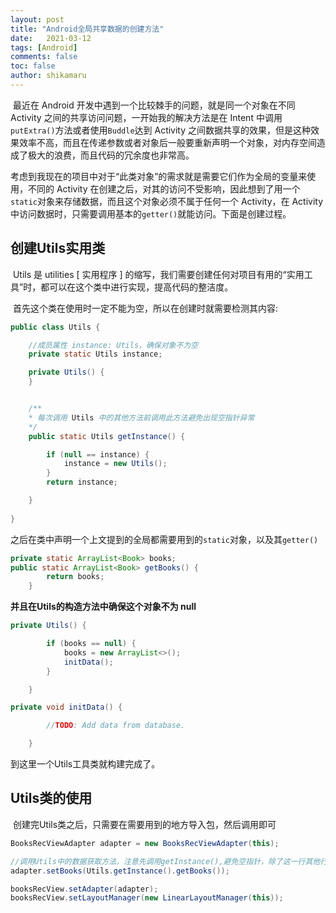 ```yaml
---
layout: post
title: "Android全局共享数据的创建方法"
date:   2021-03-12
tags: [Android]
comments: false
toc: false
author: shikamaru
---
```

​	最近在 Android 开发中遇到一个比较棘手的问题，就是同一个对象在不同 Activity 之间的共享访问问题，一开始我的解决方法是在 Intent 中调用 `putExtra()`方法或者使用`Buddle`达到 Activity 之间数据共享的效果，但是这种效果效率不高，而且在传递参数或者对象后一般要重新声明一个对象，对内存空间造成了极大的浪费，而且代码的冗余度也非常高。
<!-- more -->

​	考虑到我现在的项目中对于“此类对象”的需求就是需要它们作为全局的变量来使用，不同的 Activity 在创建之后，对其的访问不受影响，因此想到了用一个`static`对象来存储数据，而且这个对象必须不属于任何一个 Activity，在 Activity 中访问数据时，只需要调用基本的`getter()`就能访问。下面是创建过程。

## 创建Utils实用类

​	Utils 是 utilities [ 实用程序 ] 的缩写，我们需要创建任何对项目有用的“实用工具”时，都可以在这个类中进行实现，提高代码的整洁度。

​	首先这个类在使用时一定不能为空，所以在创建时就需要检测其内容: 

```java
public class Utils {

    //成员属性 instance: Utils，确保对象不为空
    private static Utils instance;

    private Utils() {
    }


    /**
    * 每次调用 Utils 中的其他方法前调用此方法避免出现空指针异常
    */
    public static Utils getInstance() {

        if (null == instance) {
            instance = new Utils();
        }
        return instance;

    }
    
}

```

之后在类中声明一个上文提到的全局都需要用到的`static`对象，以及其`getter()`

```java
private static ArrayList<Book> books;
public static ArrayList<Book> getBooks() {
        return books;
    }
```

**并且在Utils的构造方法中确保这个对象不为 null**

```java
private Utils() {

        if (books == null) {
            books = new ArrayList<>();
            initData();
        }

    }

private void initData() {

        //TODO: Add data from database.

    }
```

到这里一个Utils工具类就构建完成了。

## Utils类的使用

​	创建完Utils类之后，只需要在需要用到的地方导入包，然后调用即可

```java
BooksRecViewAdapter adapter = new BooksRecViewAdapter(this);

//调用Utils中的数据获取方法，注意先调用getInstance(),避免空指针，除了这一行其他行可以忽略
adapter.setBooks(Utils.getInstance().getBooks()); 

booksRecView.setAdapter(adapter);
booksRecView.setLayoutManager(new LinearLayoutManager(this));
```

